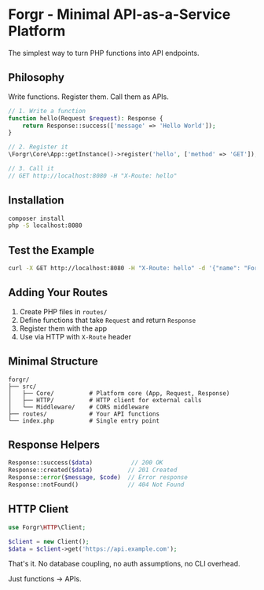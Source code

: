 # Forgr - Minimal API-as-a-Service Platform

The simplest way to turn PHP functions into API endpoints.

## Philosophy

Write functions. Register them. Call them as APIs.

```php
// 1. Write a function
function hello(Request $request): Response {
    return Response::success(['message' => 'Hello World']);
}

// 2. Register it  
\Forgr\Core\App::getInstance()->register('hello', ['method' => 'GET']);

// 3. Call it
// GET http://localhost:8080 -H "X-Route: hello"
```

## Installation

```bash
composer install
php -S localhost:8080
```

## Test the Example

```bash
curl -X GET http://localhost:8080 -H "X-Route: hello" -d '{"name": "Forgr"}'
```

## Adding Your Routes

1. Create PHP files in `routes/`
2. Define functions that take `Request` and return `Response`  
3. Register them with the app
4. Use via HTTP with `X-Route` header

## Minimal Structure

```
forgr/
├── src/
│   ├── Core/          # Platform core (App, Request, Response)
│   ├── HTTP/          # HTTP client for external calls
│   └── Middleware/    # CORS middleware
├── routes/            # Your API functions
└── index.php          # Single entry point
```

## Response Helpers

```php
Response::success($data)           // 200 OK
Response::created($data)          // 201 Created  
Response::error($message, $code)  // Error response
Response::notFound()              // 404 Not Found
```

## HTTP Client

```php
use Forgr\HTTP\Client;

$client = new Client();
$data = $client->get('https://api.example.com');
```

That's it. No database coupling, no auth assumptions, no CLI overhead. 

Just functions → APIs.
